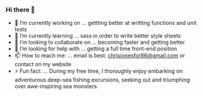 ### Hi there 👋

- 🔭 I’m currently working on ... gettting better at writting functions and unit tests
- 🌱 I’m currently learning ... sass in order to write better style sheets
- 👯 I’m looking to collaborate on ... becoming faster and getting better
- 🤔 I’m looking for help with ... getting a full time front-end position
- 📫 How to reach me: ... email is best: chrisjonesfor86@gmail.com or contact on my website
- ⚡ Fun fact: ... During my free time, I thoroughly enjoy embarking on adventurous deep-sea fishing excursions, seeking out and triumphing over awe-inspiring sea monsters.
